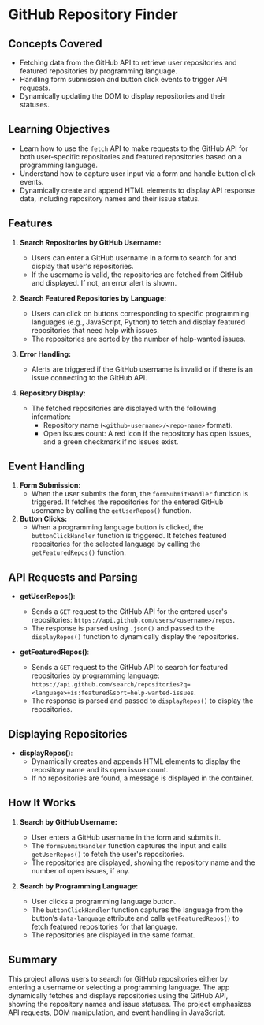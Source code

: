 # GitHub Repository Finder

## Concepts Covered

- Fetching data from the GitHub API to retrieve user repositories and featured repositories by programming language.
- Handling form submission and button click events to trigger API requests.
- Dynamically updating the DOM to display repositories and their statuses.

## Learning Objectives

- Learn how to use the `fetch` API to make requests to the GitHub API for both user-specific repositories and featured repositories based on a programming language.
- Understand how to capture user input via a form and handle button click events.
- Dynamically create and append HTML elements to display API response data, including repository names and their issue status.

## Features

1. **Search Repositories by GitHub Username:**
   - Users can enter a GitHub username in a form to search for and display that user's repositories.
   - If the username is valid, the repositories are fetched from GitHub and displayed. If not, an error alert is shown.
2. **Search Featured Repositories by Language:**

   - Users can click on buttons corresponding to specific programming languages (e.g., JavaScript, Python) to fetch and display featured repositories that need help with issues.
   - The repositories are sorted by the number of help-wanted issues.

3. **Error Handling:**

   - Alerts are triggered if the GitHub username is invalid or if there is an issue connecting to the GitHub API.

4. **Repository Display:**
   - The fetched repositories are displayed with the following information:
     - Repository name (`<github-username>/<repo-name>` format).
     - Open issues count: A red icon if the repository has open issues, and a green checkmark if no issues exist.

## Event Handling

1. **Form Submission:**
   - When the user submits the form, the `formSubmitHandler` function is triggered. It fetches the repositories for the entered GitHub username by calling the `getUserRepos()` function.
2. **Button Clicks:**
   - When a programming language button is clicked, the `buttonClickHandler` function is triggered. It fetches featured repositories for the selected language by calling the `getFeaturedRepos()` function.

## API Requests and Parsing

- **getUserRepos()**:

  - Sends a `GET` request to the GitHub API for the entered user's repositories: `https://api.github.com/users/<username>/repos`.
  - The response is parsed using `.json()` and passed to the `displayRepos()` function to dynamically display the repositories.

- **getFeaturedRepos()**:
  - Sends a `GET` request to the GitHub API to search for featured repositories by programming language: `https://api.github.com/search/repositories?q=<language>+is:featured&sort=help-wanted-issues`.
  - The response is parsed and passed to `displayRepos()` to display the repositories.

## Displaying Repositories

- **displayRepos()**:
  - Dynamically creates and appends HTML elements to display the repository name and its open issue count.
  - If no repositories are found, a message is displayed in the container.

## How It Works

1. **Search by GitHub Username:**

   - User enters a GitHub username in the form and submits it.
   - The `formSubmitHandler` function captures the input and calls `getUserRepos()` to fetch the user's repositories.
   - The repositories are displayed, showing the repository name and the number of open issues, if any.

2. **Search by Programming Language:**
   - User clicks a programming language button.
   - The `buttonClickHandler` function captures the language from the button’s `data-language` attribute and calls `getFeaturedRepos()` to fetch featured repositories for that language.
   - The repositories are displayed in the same format.

## Summary

This project allows users to search for GitHub repositories either by entering a username or selecting a programming language. The app dynamically fetches and displays repositories using the GitHub API, showing the repository names and issue statuses. The project emphasizes API requests, DOM manipulation, and event handling in JavaScript.
